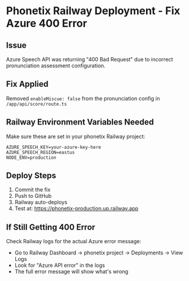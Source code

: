 # Phonetix Railway Deployment - Fix Azure 400 Error

## Issue
Azure Speech API was returning "400 Bad Request" due to incorrect pronunciation assessment configuration.

## Fix Applied
Removed `enableMiscue: false` from the pronunciation config in `/app/api/score/route.ts`

## Railway Environment Variables Needed

Make sure these are set in your phonetix Railway project:

```
AZURE_SPEECH_KEY=your-azure-key-here
AZURE_SPEECH_REGION=eastus
NODE_ENV=production
```

## Deploy Steps

1. Commit the fix
2. Push to GitHub
3. Railway auto-deploys
4. Test at: https://phonetix-production.up.railway.app

## If Still Getting 400 Error

Check Railway logs for the actual Azure error message:
- Go to Railway Dashboard → phonetix project → Deployments → View Logs
- Look for "Azure API error" in the logs
- The full error message will show what's wrong
